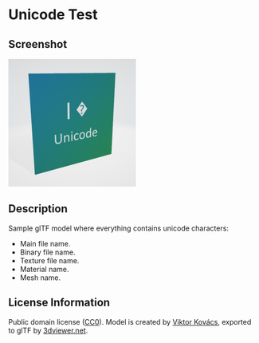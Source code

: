 # Unicode Test

## Screenshot

![screenshot](screenshot/screenshot.png)

## Description

Sample glTF model where everything contains unicode characters:
- Main file name.
- Binary file name.
- Texture file name.
- Material name.
- Mesh name.

## License Information

Public domain license ([CC0](https://creativecommons.org/publicdomain/zero/1.0)). Model is created by [Viktor Kovács](https://github.com/kovacsv), exported to glTF by [3dviewer.net](https://3dviewer.net/).
